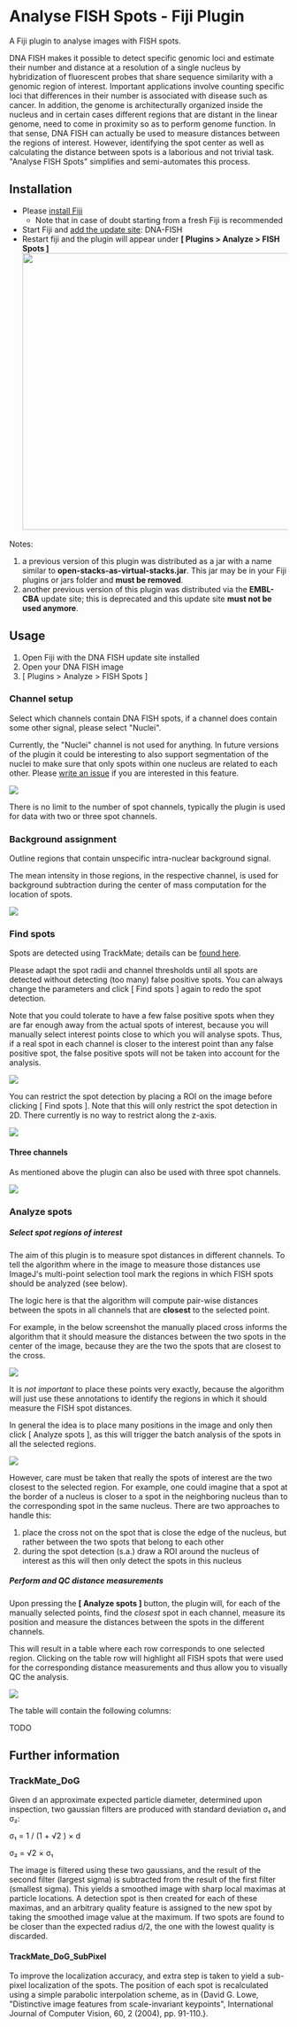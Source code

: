 # Analyse FISH Spots - Fiji Plugin

A Fiji plugin to analyse images with FISH spots.

DNA FISH makes it possible to detect specific genomic loci and estimate their number and distance at a resolution of a single nucleus by hybridization of fluorescent probes that share sequence similarity with a genomic region of interest. Important applications involve counting specific loci that differences in their number is associated with disease such as cancer. In addition, the genome is architecturally organized inside the nucleus and in certain cases different regions that are distant in the linear genome, need to come in proximity so as to perform genome function. In that sense, DNA FISH can actually be used to measure distances between the regions of interest. However, identifying the spot center as well as calculating the distance between spots is a laborious and not trivial task. 
"Analyse FISH Spots" simplifies and semi-automates this process.

## Installation

- Please [install Fiji](fiji.sc)
    - Note that in case of doubt starting from a fresh Fiji is recommended 
- Start Fiji and [add the update site](https://imagej.net/update-sites/following): DNA-FISH
- Restart fiji and the plugin will appear under **[ Plugins > Analyze > FISH Spots ]** <img src="https://user-images.githubusercontent.com/2157566/79047667-6b54cb80-7c18-11ea-84ff-7d1d29fe6570.png" width="500">

Notes: 

1. a previous version of this plugin was distributed as a jar with a name similar to **open-stacks-as-virtual-stacks.jar**. This jar may be in your Fiji plugins or jars folder and **must be removed**.
2. another previous version of this plugin was distributed via the **EMBL-CBA** update site; this is deprecated and this update site **must not be used anymore**.

## Usage

1. Open Fiji with the DNA FISH update site installed
2. Open your DNA FISH image
3. [ Plugins > Analyze > FISH Spots ]

### Channel setup

Select which channels contain DNA FISH spots, if a channel does contain some other signal, please select "Nuclei". 

Currently, the "Nuclei" channel is not used for anything. In future versions of the plugin it could be interesting to also support segmentation of the nuclei to make sure that only spots within one nucleus are related to each other. Please [write an issue](https://github.com/embl-cba/DNA-FISH/issues) if you are interested in this feature.

![](documentation/channel-setup.png)

There is no limit to the number of spot channels, typically the plugin is used for data with two or three spot channels.

### Background assignment

Outline regions that contain unspecific intra-nuclear background signal.

The mean intensity in those regions, in the respective channel, is used for background subtraction during the center of mass computation for the location of spots. 

![](documentation/background-region-assignment.png)

### Find spots

Spots are detected using TrackMate; details can be [found here](https://imagej.net/TrackMate_Algorithms#Spot_features_generated_by_the_spot_detectors).

Please adapt the spot radii and channel thresholds until all spots are detected without detecting (too many) false positive spots. You can always change the parameters and click [ Find spots ] again to redo the spot detection. 

Note that you could tolerate to have a few false positive spots when they are far enough away from the actual spots of interest, because you will manually select interest points close to which you will analyse spots. Thus, if a real spot in each channel is closer to the interest point than any false positive spot, the false positive spots will not be taken into account for the analysis.

![](documentation/spot-detection.png)

You can restrict the spot detection by placing a ROI on the image before clicking [ Find spots ]. Note that this will only restrict the spot detection in 2D. There currently is no way to restrict along the z-axis.

![](documentation/roi-spot-detection.png)

#### Three channels 

As mentioned above the plugin can also be used with three spot channels.

![](documentation/spot-detection-in-three-channels.png)

### Analyze spots

##### Select spot regions of interest 

The aim of this plugin is to measure spot distances in different channels. To tell the algorithm where in the image to measure those distances use ImageJ's multi-point selection tool mark the regions in which FISH spots should be analyzed (see below). 

The logic here is that the algorithm will compute pair-wise distances between the spots in all channels that are **closest** to the selected point.

For example, in the below screenshot the manually placed cross informs the algorithm that it should measure the distances between the two spots in the center of the image, because they are the two the spots that are closest to the cross. 

![](documentation/spot-region-selection.png)

It is *not important* to place these points very exactly, because the algorithm will just use these annotations to identify the regions in which it should measure the FISH spot distances. 

In general the idea is to place many positions in the image and only then click [ Analyze spots ], as this will trigger the batch analysis of the spots in all the selected regions.

![](documentation/multi-region-selection.png)


However, care must be taken that really the spots of interest are the two closest to the selected region. For example, one could imagine that a spot at the border of a nucleus is closer to a spot in the neighboring nucleus than to the corresponding spot in the same nucleus. There are two approaches to handle this:

1. place the cross not on the spot that is close the edge of the nucleus, but rather between the two spots that belong to each other
2. during the spot detection (s.a.) draw a ROI around the nucleus of interest as this will then only detect the spots in this nucleus

##### Perform and QC distance measurements 

Upon pressing the **[ Analyze spots ]** button, the plugin will, for each of the manually selected points, find the *closest* spot in each channel, measure its position and measure the distances between the spots in the different channels. 

This will result in a table where each row corresponds to one selected region. Clicking on the table row will highlight all FISH spots that were used for the corresponding distance measurements and thus allow you to visually QC the analysis.

![](documentation/qc-via-table.png)

The table will contain the following columns:

TODO

## Further information

### TrackMate_DoG

Given d an approximate expected particle diameter, determined upon inspection, two gaussian filters are produced with standard deviation σ₁ and σ₂:

σ₁ = 1 / (1 + √2 ) × d

σ₂ = √2 × σ₁

The image is filtered using these two gaussians, and the result of the second filter (largest sigma) is subtracted from the result of the first filter (smallest sigma). This yields a smoothed image with sharp local maximas at particle locations. A detection spot is then created for each of these maximas, and an arbitrary quality feature is assigned to the new spot by taking the smoothed image value at the maximum. If two spots are found to be closer than the expected radius d/2, the one with the lowest quality is discarded.

#### TrackMate_DoG_SubPixel

To improve the localization accuracy, and extra step is taken to yield a sub-pixel localization of the spots. The position of each spot is recalculated using a simple parabolic interpolation scheme, as in {David G. Lowe, "Distinctive image features from scale-invariant keypoints", International Journal of Computer Vision, 60, 2 (2004), pp. 91-110.}.


